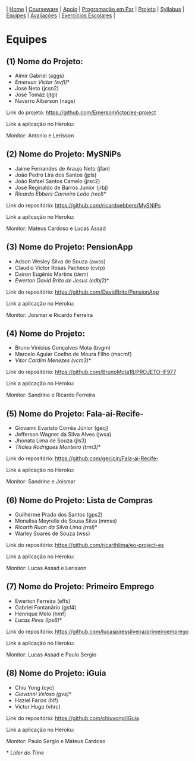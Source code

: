 | [Home](https://github.com/vinicius3w/if977) | [Courseware](/pages/courseware.md) | [Apoio](/pages/apoio.md) | [Programação em Par](/pages/pairprogramming.md) | [Projeto](/pages/projeto.md) | [Syllabus](/pages/syllabus.md) | [Equipes](/pages/equipes.md) | [Avaliações](/pages/avaliacoes.md) | [Exercícios Escolares](/pages/exerciciosescolares.md) |

# Equipes

## (1) Nome do Projeto:

* Almir Gabriel (aggs)
* _Emerson Victor (evfl)_\*
* José Neto (jcsn2)
* José Tomáz (jtgl)
* Navarro Alberson (nags)

Link do projeto: <https://github.com/EmersonVictor/es-project>

Link a aplicação no Heroku:

Monitor: Antonio e Lerisson

## (2) Nome do Projeto: MySNiPs

* Jaime Fernandes de Araujo Neto (jfan)
* João Pedro Lira dos Santos (jpls)
* João Rafael Santos Camelo (jrsc2)
* José Reginaldo de Barros Junior (jrbj)
* _Ricardo Ebbers Carneiro Leão (recl)_\*

Link do repositório: <https://github.com/ricardoebbers/MySNiPs>

Link a aplicação no Heroku:

Monitor: Mateus Cardoso e Lucas Assad

## (3) Nome do Projeto: PensionApp

* Adson Wesley Silva de Souza (awss)
* Claudio Victor Rosas Pacheco (cvrp)
* Dairon Eugênio Martins (dem)
* _Ewerton David Brito de Jesus (edbj2)_\*

Link do repositório: <https://github.com/DavidBrito/PensionApp>

Link a aplicação no Heroku:

Monitor: Joismar e Ricardo Ferreira

## (4) Nome do Projeto:

* Bruno Vinícius Gonçalves Mota (bvgm)
* Marcelo Aguiar Coelho de Moura Filho (macmf)
* _Vitor Cardim Menezes (vcm3)_\*

Link do repositório: <https://github.com/BrunoMota18/PROJETO-IF977>

Link a aplicação no Heroku:

Monitor: Sandrine e Ricardo Ferreira

## (5) Nome do Projeto: Fala-ai-Recife-

* Giovanni Evaristo Corrêa Júnior (gecj)
* Jefferson Wagner da Silva Alves (jwsa)
* Jhonata Lima de Souza (jls3)
* _Thales Rodrigues Monteiro (trm3)_\*

Link do repositório: <https://github.com/gecjcin/Fala-ai-Recife->

Link a aplicação no Heroku:

Monitor: Sandrine e Joismar

## (6) Nome do Projeto: Lista de Compras

* Guilherme Prado dos Santos (gps2)
* Monalisa Meyrelle de Sousa Silva (mmss)
* _Ricarth Ruan da Silva Lima  (rrsl)_\*
* Warley Soares de Souza (wss)

Link do repositório: <https://github.com/ricarthlima/eo-project-es>

Link a aplicação no Heroku:

Monitor: Lucas Assad e Lerisson 

## (7) Nome do Projeto: Primeiro Emprego

* Ewerton Ferreira (effs)
* Gabriel Fontanário (gsf4)
* Henrique Melo (hmf)
* _Lucas Pires (lps6)_\*

Link do repositório: <https://github.com/lucaspiressilveira/primeiroemprego>

Link a aplicação no Heroku:

Monitor: Lucas Assad e Paulo Sergio

## (8) Nome do Projeto: iGuia

* Chiu Yong (cyc)
* _Giovanni Veloso (gvs)_\*
* Haziel Farias (hlf)
* Victor Hugo (vhrc)

Link do repositório: <https://github.com/chiuyong/iGuia>

Link a aplicação no Heroku:

Monitor: Paulo Sergio e Mateus Cardoso

\* _Líder do Time_
